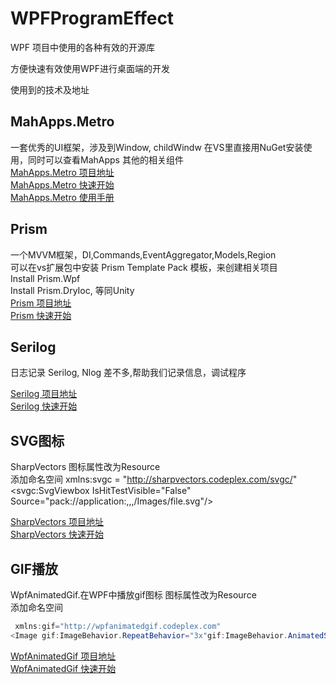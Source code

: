# WPFProgramEffect

WPF 项目中使用的各种有效的开源库

方便快速有效使用WPF进行桌面端的开发

使用到的技术及地址

## MahApps.Metro

一套优秀的UI框架，涉及到Window, childWindw
 在VS里直接用NuGet安装使用，同时可以查看MahApps 其他的相关组件  
[MahApps.Metro 项目地址](https://github.com/MahApps/MahApps.Metro)  
[MahApps.Metro 快速开始](https://mahapps.com/docs/guides/quick-start)  
[MahApps.Metro 使用手册](https://mahapps.com/docs/controls/HamburgerMenu)  

## Prism

一个MVVM框架，DI,Commands,EventAggregator,Models,Region  
可以在vs扩展包中安装 Prism Template Pack 模板，来创建相关项目  
Install Prism.Wpf  
Install Prism.DryIoc, 等同Unity  
[Prism 项目地址](https://github.com/PrismLibrary/Prism)  
[Prism 快速开始](https://prismlibrary.com/docs/)

## Serilog  

日志记录 Serilog, Nlog 差不多,帮助我们记录信息，调试程序

[Serilog 项目地址](https://github.com/serilog/serilog)  
[Serilog 快速开始](https://github.com/serilog/serilog/wiki/Getting-Started)

## SVG图标  

SharpVectors
图标属性改为Resource  
添加命名空间 xmlns:svgc = "http://sharpvectors.codeplex.com/svgc/"  
<svgc:SvgViewbox IsHitTestVisible="False"  Source="pack://application:,,,/Images/file.svg"/>  

[SharpVectors 项目地址](https://github.com/ElinamLLC/SharpVectors)  
[SharpVectors 快速开始](https://elinamllc.github.io/SharpVectors/articles/getting_started.html)  

## GIF播放  

WpfAnimatedGif.在WPF中播放gif图标
图标属性改为Resource  
添加命名空间

```c#
 xmlns:gif="http://wpfanimatedgif.codeplex.com"  
<Image gif:ImageBehavior.RepeatBehavior="3x"gif:ImageBehavior.AnimatedSource="Images/animated.gif" />    
```

[WpfAnimatedGif 项目地址](https://github.com/XamlAnimatedGif/WpfAnimatedGif)  
[WpfAnimatedGif 快速开始](https://github.com/XamlAnimatedGif/WpfAnimatedGif)